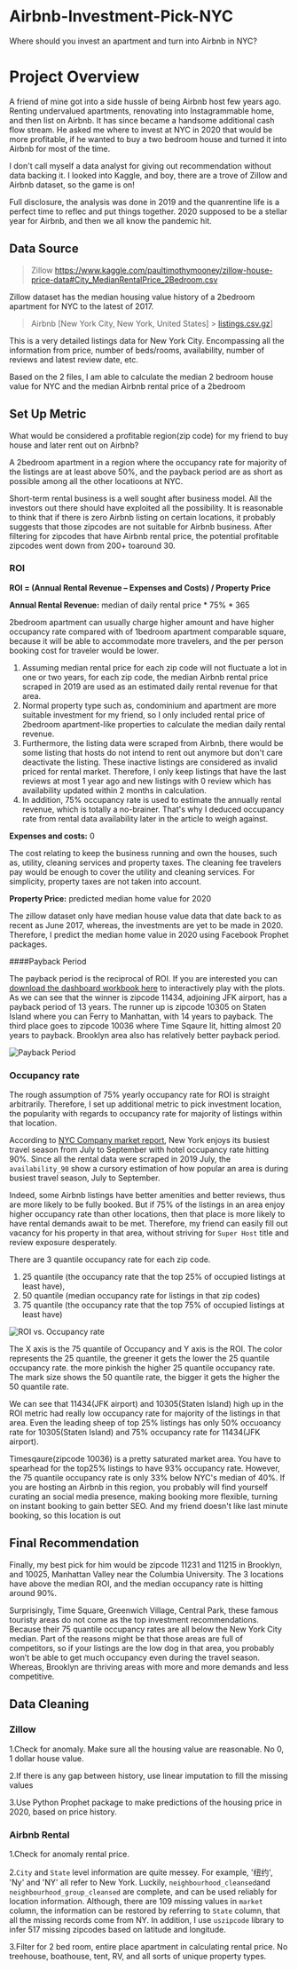# Airbnb-Investment-Pick-NYC
Where should you invest an apartment and turn into Airbnb in NYC? 
# Project Overview

A friend of mine got into a side hussle of being Airbnb host few years ago. Renting undervalued apartments, renovating into Instagrammable home, and then list on Airbnb. It has since became a handsome additional cash flow stream. He asked me where to invest at NYC in 2020 that would be more profitable, if he wanted to buy a two bedroom house and turned it into Airbnb for most of the time. 

I don't call myself a data analyst for giving out recommendation without data backing it. I looked into Kaggle, and boy, there are a trove of Zillow and Airbnb dataset, so the game is on!

Full disclosure, the analysis was done in 2019 and the quanrentine life is a perfect time to reflec and put things together. 2020 supposed to be a stellar year for Airbnb, and then we all know the pandemic hit. 

## Data Source

> Zillow https://www.kaggle.com/paultimothymooney/zillow-house-price-data#City_MedianRentalPrice_2Bedroom.csv

Zillow dataset has the median housing value history of a 2bedroom apartment for NYC to the latest of 2017. 

> Airbnb [New York City, New York, United States] > [ listings.csv.gz](http://data.insideairbnb.com/united-states/ny/new-york-city/2020-04-08/data/listings.csv.gz)]


This is a very detailed listings data for New York City. Encompassing all the information from price, number of beds/rooms, availability, number of reviews and latest review date, etc.

Based on the 2 files, I am able to calculate the median 2 bedroom house value for NYC and the median Airbnb rental price of a 2bedroom  

## Set Up Metric

What would be considered a profitable region(zip code) for my friend to buy house and later rent out on Airbnb? 

A 2bedroom apartment in a region where the occupancy rate for majority of the listings are at least above 50%, and the payback period are as short as possible among all the other locatioons at NYC.

Short-term rental business is a well sought after business model. All the investors out there should have exploited all the possibility. It is reasonable to think that if there is zero Airbnb listing on certain locations, it probably suggests that those zipcodes are not suitable for Airbnb business. After filtering for zipcodes that have Airbnb rental price, the potential profitable zipcodes went down from 200+ toaround 30. 

### ROI

**ROI = (Annual Rental Revenue – Expenses and Costs) / Property Price** 

**Annual Rental Revenue:** median of daily rental price * 75% * 365

2bedroom apartment can usually charge higher amount and have higher occupancy rate compared with of 1bedroom apartment comparable square, because it will be able to accommodate more travelers, and the per person booking cost for traveler would be lower.

1. Assuming median rental price for each zip code will not fluctuate a lot in one or two years, for each zip code, the median Airbnb rental price scraped in 2019 are used as an estimated daily rental revenue for that area. 
2. Normal property type such as, condominium and apartment are more suitable investment for my friend, so I only included rental price of 2bedroom apartment-like properties to calculate the median daily rental revenue. 
3. Furthermore, the listing data were scraped from Airbnb, there would be some listing that hosts do not intend to rent out anymore but don't care deactivate the listing. These inactive listings are considered as invalid priced for rental market. Therefore, I only keep listings that have the last reviews at most 1 year ago and new listings with 0 review which has availability updated within 2 months in calculation.
4. In addition, 75% occupancy rate is used to estimate the annually rental revenue, which is totally a no-brainer. That's why I deduced occupancy rate from rental data availability later in the article to weigh against.

**Expenses and costs:** 0

The cost relating to keep the business running and own the houses, such as, utility, cleaning services and property taxes. The cleaning fee travelers pay would be enough to cover the utility and cleaning services. For simplicity, property taxes are not taken into account. 

**Property Price:** predicted median home value for 2020

The zillow dataset only have median house value data that date back to as recent as June 2017, whereas, the investments are yet to be made in 2020. Therefore, I predict the median home value in 2020 using Facebook Prophet packages.



####Payback Period 

The payback period is the reciprocal of ROI. If you are interested you can [download the dashboard workbook here](https://github.com/Jiejanet/Airbnb-Investment-Pick-NYC) to interactively play with the plots. As we can see that the winner is zipcode 11434, adjoining JFK airport, has a payback period of 13 years. The runner up is zipcode 10305 on Staten Island where you can Ferry to Manhattan, with 14 years to payback. The third place goes to zipcode 10036 where Time Sqaure lit, hitting almost 20 years to payback.  Brooklyn area also has relatively better payback period.

![Payback Period](https://github.com/Jiejanet/Airbnb-Investment-Pick-NYC/blob/master/1.png)




### Occupancy rate

The rough assumption of 75% yearly occupancy rate for ROI is straight arbitrarily. Therefore, I set up additional metric to pick investment location,  the popularity with regards to occupancy rate for majority of listings within that location.

According to [NYC Company market report]( https://assets.simpleviewinc.com/simpleview/image/upload/v1/clients/newyorkcity/FYI_Hotel_reports_December_2019_29ba065f-346d-4f4a-8ad8-1f95e62ad938.pdf), New York enjoys its busiest travel season from July to September with hotel occupancy rate hitting 90%. Since all the rental data were scraped in 2019 July, the `availability_90` show a cursory estimation of how popular an area is during busiest travel season, July to September. 

Indeed, some Airbnb listings have better amenities and better reviews, thus are more likely to be fully booked. But if 75% of the listings in an area enjoy higher occupancy rate than other locations, then that place is more likely to have rental demands await to be met. Therefore, my friend can easily fill out vacancy for his property in that area, without striving for `Super Host` title and review exposure desperately. 

There are 3 quantile occupancy rate for each zip code.

1. 25 quantile (the occupancy rate that the top 25% of occupied listings at least have), 
2. 50 quantile (median occupancy rate for listings in that zip codes) 
3. 75 quantile (the occupancy rate that the top 75% of occupied listings at least have) 

![ROI vs. Occupancy rate](https://github.com/Jiejanet/Airbnb-Investment-Pick-NYC/blob/master/2.png)

The X axis is the 75 quantile of Occupancy and Y axis is the ROI. The color represents the 25 quantile, the greener it gets the lower the 25 quantile occupancy rate. the more pinkish the higher 25 quantile occupancy rate. The mark size shows the 50 quantile rate, the bigger it gets the higher the 50 quantile rate.

We can see that 11434(JFK airport) and 10305(Staten Island) high up in the ROI metric had really low occupancy rate for majority of the listings in that area. Even the leading sheep of top 25% listings has only 50% occuoancy rate for 10305(Staten Island) and 75% occupancy rate for 11434(JFK airport). 

Timesqaure(zipcode 10036) is a pretty saturated market area. You have to spearhead for the top25% listings to have 93% occupancy rate. However, the 75 quantile occupancy rate is only 33% below NYC's median of 40%. If you are hosting an Airbnb in this region, you probably will find yourself curating an social media presence, making booking more flexible, turning on instant booking to gain better SEO. And my friend doesn't like last minute booking, so this location is out

## Final Recommendation

Finally, my best pick for him would be zipcode 11231 and 11215 in Brooklyn, and 10025, Manhattan Valley near the Columbia University. The 3 locations have above the median ROI, and the median occupancy rate is hitting around 90%. 

Surprisingly, Time Square, Greenwich Village, Central Park, these famous touristy areas do not come as the top investment recommendations. Because their 75 quantile occupancy rates are all below the New York City median. Part of the reasons might be that those areas are full of competitors, so if your listings are the low dog in that area, you probably won’t be able to get much occupancy even during the travel season. Whereas, Brooklyn are thriving areas with more and more demands and less competitive. 

 

## Data Cleaning

### Zillow

1.Check for anomaly. Make sure all the housing value are reasonable. No 0, 1 dollar house value.

2.If there is any gap between history, use linear imputation to fill the missing values

3.Use Python Prophet package to make predictions of the housing price in 2020, based on price history.

### Airbnb Rental

1.Check for anomaly rental price. 

2.`City` and `State` level information are quite messey. For example, '纽约', 'Ny' and 'NY' all refer to New York. Luckily, `neighbourhood_cleansed`and `neighbourhood_group_cleansed` are complete, and can be used reliably for location information. Although, there are 109 missing values in `market` column, the information can be restored by referring to `State` column, that all the missing records come from NY. In addition, I use `uszipcode` library to infer 517 missing zipcodes based on latitude and longitude.

3.Filter for 2 bed room, entire place apartment in calculating rental price. No treehouse, boathouse, tent, RV, and all sorts of unique property types. 

